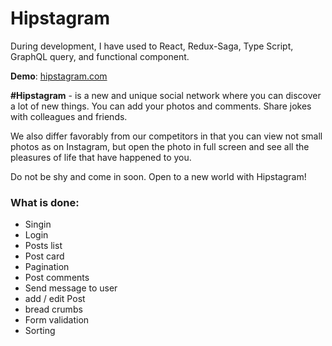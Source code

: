 # Hipstagram

During development, I have used to React, Redux-Saga, Type Script, GraphQL query, and functional component.

**Demo**: [hipstagram.com](http://hipstagram.com)

**#Hipstagram** - is a new and unique social network where you can discover a lot of new things. You can add your photos and comments. Share jokes with colleagues and friends.

We also differ favorably from our competitors in that you can view not small photos as on Instagram, but open the photo in full screen and see all the pleasures of life that have happened to you.

Do not be shy and come in soon. Open to a new world with Hipstagram!

### What is done:

- Singin
- Login
- Posts list
- Post card
- Pagination
- Post comments
- Send message to user
- add / edit Post
- bread crumbs
- Form validation
- Sorting
